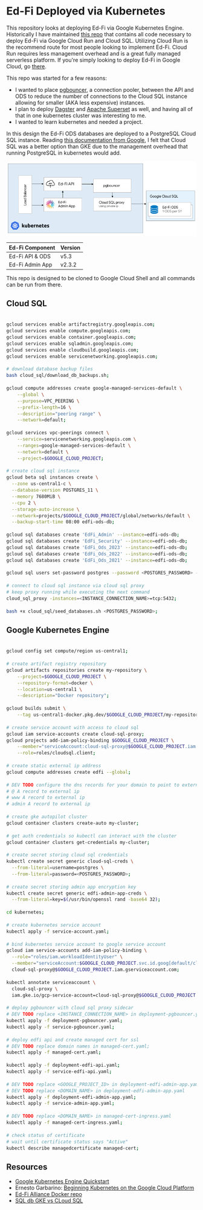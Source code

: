 # Ed-Fi Deployed via Kubernetes

This repository looks at deploying Ed-Fi via Google Kubernetes Engine. Historically I have maintained [this repo](https://github.com/xmarcosx/edfi-google-cloud-deployment) that contains all code necessary to deploy Ed-Fi via Google Cloud Run and Cloud SQL. Utilizing Cloud Run is the recommend route for most people looking to implement Ed-Fi. Cloud Run requires less management overhead and is a great fully managed serverless platform. If you're simply looking to deploy Ed-Fi in Google Cloud, go [there](https://github.com/xmarcosx/edfi-google-cloud-deployment).

This repo was started for a few reasons:
* I wanted to place [pgbouncer](https://www.pgbouncer.org/), a connection pooler, between the API and ODS to reduce the number of connections to the Cloud SQL instance allowing for smaller (AKA less expensive) instances.
* I plan to deploy [Dagster](https://dagster.io/) and [Apache Superset](https://superset.apache.org/) as well, and having all of that in one kubernetes cluster was interesting to me.
* I wanted to learn kubernetes and needed a project.

In this design the Ed-Fi ODS databases are deployed to a PostgreSQL Cloud SQL instance. Reading [this documentation from Google](https://cloud.google.com/architecture/deploying-highly-available-postgresql-with-gke#understanding_options_to_deploy_a_database_instance_in_gke), I felt that Cloud SQL was a better option than GKE due to the management overhead that running PostgreSQL in kubernetes would add.


![Ed-Fi](/assets/kube.png)

| Ed-Fi Component     | Version         |
|---------------------|-----------------|
| Ed-Fi API & ODS     | v5.3            |
| Ed-Fi Admin App     | v2.3.2          |

This repo is designed to be cloned to Google Cloud Shell and all commands can be run from there.
## Cloud SQL
```bash

gcloud services enable artifactregistry.googleapis.com;
gcloud services enable compute.googleapis.com;
gcloud services enable container.googleapis.com;
gcloud services enable sqladmin.googleapis.com;
gcloud services enable cloudbuild.googleapis.com;
gcloud services enable servicenetworking.googleapis.com;

# download database backup files
bash cloud_sql/download_db_backups.sh;

gcloud compute addresses create google-managed-services-default \
    --global \
    --purpose=VPC_PEERING \
    --prefix-length=16 \
    --description="peering range" \
    --network=default;

gcloud services vpc-peerings connect \
    --service=servicenetworking.googleapis.com \
    --ranges=google-managed-services-default \
    --network=default \
    --project=$GOOGLE_CLOUD_PROJECT;

# create cloud sql instance
gcloud beta sql instances create \
  --zone us-central1-c \
  --database-version POSTGRES_11 \
  --memory 7680MiB \
  --cpu 2 \
  --storage-auto-increase \
  --network=projects/$GOOGLE_CLOUD_PROJECT/global/networks/default \
  --backup-start-time 08:00 edfi-ods-db;

gcloud sql databases create 'EdFi_Admin' --instance=edfi-ods-db;
gcloud sql databases create 'EdFi_Security' --instance=edfi-ods-db;
gcloud sql databases create 'EdFi_Ods_2023' --instance=edfi-ods-db;
gcloud sql databases create 'EdFi_Ods_2022' --instance=edfi-ods-db;
gcloud sql databases create 'EdFi_Ods_2021' --instance=edfi-ods-db;

gcloud sql users set-password postgres --password <POSTGRES_PASSWORD> --instance=edfi-ods-db;

# connect to cloud sql instance via cloud sql proxy
# keep proxy running while executing the next command
cloud_sql_proxy -instances=<INSTANCE_CONNECTION_NAME>=tcp:5432;

bash +x cloud_sql/seed_databases.sh <POSTGRES_PASSWORD>;

```

## Google Kubernetes Engine

```bash

gcloud config set compute/region us-central1;

# create artifact registry repository
gcloud artifacts repositories create my-repository \
    --project=$GOOGLE_CLOUD_PROJECT \
    --repository-format=docker \
    --location=us-central1 \
    --description="Docker repository";

gcloud builds submit \
    --tag us-central1-docker.pkg.dev/$GOOGLE_CLOUD_PROJECT/my-repository/edfi-admin-app kubernetes/admin_app/.;

# create service account with access to cloud sql
gcloud iam service-accounts create cloud-sql-proxy;
gcloud projects add-iam-policy-binding $GOOGLE_CLOUD_PROJECT \
    --member="serviceAccount:cloud-sql-proxy@$GOOGLE_CLOUD_PROJECT.iam.gserviceaccount.com" \
    --role=roles/cloudsql.client;

# create static external ip address
gcloud compute addresses create edfi --global;

# DEV TODO configure the dns records for your domain to point to external ip address
# @ A record to external ip
# www A record to external ip
# admin A record to external ip

# create gke autopilot cluster
gcloud container clusters create-auto my-cluster;

# get auth credentials so kubectl can interact with the cluster
gcloud container clusters get-credentials my-cluster;

# create secret storing cloud sql credentials
kubectl create secret generic cloud-sql-creds \
  --from-literal=username=postgres \
  --from-literal=password=<POSTGRES_PASSWORD>;

# create secret storing admin app encryption key
kubectl create secret generic edfi-admin-app-creds \
  --from-literal=key=$(/usr/bin/openssl rand -base64 32);

cd kubernetes;

# create kubernetes service account
kubectl apply -f service-account.yaml;

# bind kubernetes service account to google service account
gcloud iam service-accounts add-iam-policy-binding \
  --role="roles/iam.workloadIdentityUser" \
  --member="serviceAccount:$GOOGLE_CLOUD_PROJECT.svc.id.goog[default/cloud-sql-proxy]" \
  cloud-sql-proxy@$GOOGLE_CLOUD_PROJECT.iam.gserviceaccount.com;

kubectl annotate serviceaccount \
  cloud-sql-proxy \
  iam.gke.io/gcp-service-account=cloud-sql-proxy@$GOOGLE_CLOUD_PROJECT.iam.gserviceaccount.com;

# deploy pgbouncer with cloud sql proxy sidecar
# DEV TODO replace <INSTANCE_CONNECTION_NAME> in deployment-pgbouncer.yaml
kubectl apply -f deployment-pgbouncer.yaml;
kubectl apply -f service-pgbouncer.yaml;

# deploy edfi api and create managed cert for ssl
# DEV TODO replace domain names in managed-cert.yaml;
kubectl apply -f managed-cert.yaml;

kubectl apply -f deployment-edfi-api.yaml;
kubectl apply -f service-edfi-api.yaml;

# DEV TODO replace <GOOGLE_PROJECT_ID> in deployment-edfi-admin-app.yaml
# DEV TODO replace <DOMAIN_NAME> in deployment-edfi-admin-app.yaml
kubectl apply -f deployment-edfi-admin-app.yaml;
kubectl apply -f service-admin-app.yaml;

# DEV TODO replace <DOMAIN_NAME> in managed-cert-ingress.yaml
kubectl apply -f managed-cert-ingress.yaml;

# check status of certificate
# wait until certificate status says "Active"
kubectl describe managedcertificate managed-cert;

```

## Resources

* [Google Kubernetes Engine Quickstart](https://cloud.google.com/kubernetes-engine/docs/quickstart#autopilot)
* Ernesto Garbarino: [Beginning Kubernetes on the Google Cloud Platform](https://www.amazon.com/Beginning-Kubernetes-Google-Cloud-Platform/dp/1484254902)
* [Ed-Fi Alliance Docker repo](https://github.com/Ed-Fi-Alliance-OSS/Ed-Fi-ODS-Docker)
* [SQL db GKE vs CLoud SQL](https://cloud.google.com/architecture/deploying-highly-available-postgresql-with-gke#understanding_options_to_deploy_a_database_instance_in_gke)

